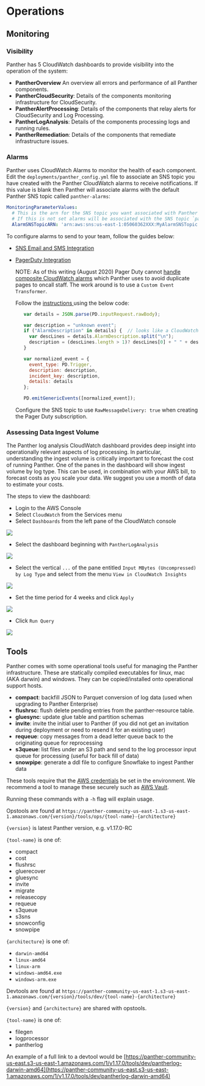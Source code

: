 # Operations

## Monitoring

### Visibility

Panther has 5 CloudWatch dashboards to provide visibility into the operation of the system:

* **PantherOverview** An overview all errors and performance of all Panther components.
* **PantherCloudSecurity**: Details of the components monitoring infrastructure for CloudSecurity.
* **PantherAlertProcessing**: Details of the components that relay alerts for CloudSecurity and Log Processing.
* **PantherLogAnalysis**: Details of the components processing logs and running rules.
* **PantherRemediation**: Details of the components that remediate infrastructure issues.

### Alarms

Panther uses CloudWatch Alarms to monitor the health of each component. Edit the `deployments/panther_config.yml` file to associate an SNS topic you have created with the Panther CloudWatch alarms to receive notifications. If this value is blank then Panther will associate alarms with the default Panther SNS topic called `panther-alarms`:

```yaml
MonitoringParameterValues:
  # This is the arn for the SNS topic you want associated with Panther system alarms.
  # If this is not set alarms will be associated with the SNS topic `panther-alarms`.
  AlarmSNSTopicARN: 'arn:aws:sns:us-east-1:05060362XXX:MyAlarmSNSTopic'
```

To configure alarms to send to your team, follow the guides below:

* [SNS Email and SMS Integration](https://docs.aws.amazon.com/sns/latest/dg/sns-user-notifications.html)
* [PagerDuty Integration](https://support.pagerduty.com/docs/aws-cloudwatch-integration-guide)

  NOTE: As of this writing \(August 2020\) Pager Duty cannot [handle composite CloudWatch alarms](https://community.pagerduty.com/forum/t/composite-alarm-in-cloudwatch-not-triggering-pd-integration/1798) which Panther uses to avoid duplicate pages to oncall staff. The work around is to use a `Custom Event Transformer`.

  Follow the [instructions ](https://www.pagerduty.com/docs/guides/custom-event-transformer/) using the below code:

  ```javascript
     var details = JSON.parse(PD.inputRequest.rawBody);

     var description = "unknown event";
     if ("AlarmDescription" in details) {  // looks like a CloudWatch event ...
       var descLines = details.AlarmDescription.split("\n");
       description = (descLines.length > 1)? descLines[0] + " " + descLines[1] : descLines[0];
     }

     var normalized_event = {
       event_type: PD.Trigger,
       description: description,
       incident_key: description,
       details: details
     };

     PD.emitGenericEvents([normalized_event]);
  ```

  Configure the SNS topic to use `RawMessageDelivery: true` when creating the Pager Duty subscription.

### Assessing Data Ingest Volume

The Panther log analysis CloudWatch dashboard provides deep insight into operationally relevant aspects of log processing. In particular, understanding the ingest volume is critically important to forecast the cost of running Panther. One of the panes in the dashboard will show ingest volume by log type. This can be used, in combination with your AWS bill, to forecast costs as you scale your data. We suggest you use a month of data to estimate your costs.

The steps to view the dashboard:

* Login to the AWS Console
* Select `CloudWatch` from the Services menu
* Select `Dashboards` from the left pane of the CloudWatch console

![](../.gitbook/assets/cloudwatch-dashboards%20%286%29%20%286%29%20%285%29.png)

* Select the dashboard beginning with `PantherLogAnalysis`

![](../.gitbook/assets/cloudwatch-dashboards-log-analysis%20%286%29%20%286%29.png)

* Select the vertical `...` of the pane entitled `Input MBytes (Uncompressed) by Log Type` and select from the menu `View in CloudWatch Insights`

![](../.gitbook/assets/cloudwatch-dashboards-log-analysis-input-select%20%286%29%20%286%29%20%281%29.png)

* Set the time period for 4 weeks and click `Apply`

![](../.gitbook/assets/cloudwatch-dashboards-log-analysis-input-select-time%20%286%29%20%286%29%20%283%29.png)

* Click `Run Query`

![](../.gitbook/assets/cloudwatch-dashboards-log-analysis-input-show%20%286%29%20%286%29%20%283%29.png)

## Tools

Panther comes with some operational tools useful for managing the Panther infrastructure. These are statically compiled executables for linux, mac \(AKA darwin\) and windows. They can be copied/installed onto operational support hosts.

* **compact**: backfill JSON to Parquet conversion of log data \(used when upgrading to Panther Enterprise\)
* **flushrsc**: flush delete pending entries from the panther-resource table.
* **gluesync**: update glue table and partition schemas
* **invite**: invite the initial user to Panther \(if you did not get an invitation during deployment or need to resend it for an existing user\)
* **requeue**: copy messages from a dead letter queue back to the originating queue for reprocessing
* **s3queue**: list files under an S3 path and send to the log processor input queue for processing \(useful for back fill of data\)
* **snowpipe**: generate a ddl file to configure Snowflake to ingest Panther data

These tools require that the [AWS credentials](https://docs.aws.amazon.com/sdk-for-go/v1/developer-guide/configuring-sdk.html) be set in the environment. We recommend a tool to manage these securely such as [AWS Vault](https://github.com/99designs/aws-vault).

Running these commands with a `-h` flag will explain usage.

Opstools are found at `https://panther-community-us-east-1.s3-us-east-1.amazonaws.com/{version}/tools/ops/{tool-name}-{architecture}`

`{version}` is latest Panther version, e.g. v1.17.0-RC

`{tool-name}` is one of:

* compact
* cost
* flushrsc
* gluerecover
* gluesync
* invite
* migrate
* releasecopy
* requeue
* s3queue
* s3sns
* snowconfig
* snowpipe

`{architecture}` is one of:

* `darwin-amd64`
* `linux-amd64`
* `linux-arm`
* `windows-amd64.exe`
* `windows-arm.exe`

Devtools are found at `https://panther-community-us-east-1.s3-us-east-1.amazonaws.com/{version}/tools/dev/{tool-name}-{architecture}`

`{version}` and `{architecture}` are shared with opstools.

`{tool-name}` is one of:

* filegen
* logprocessor
* pantherlog

An example of a full link to a devtool would be [https://panther-community-us-east.s3-us-east-1.amazonaws.com/1/v1.17.0/tools/dev/pantherlog-darwin-amd64](https://panther-community-us-east.s3-us-east-1.amazonaws.com/1/v1.17.0/tools/dev/pantherlog-darwin-amd64)

